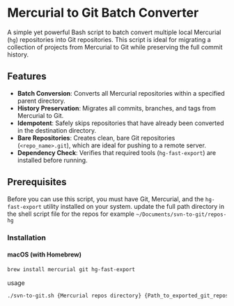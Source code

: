 # Mercurial to Git Batch Converter

A simple yet powerful Bash script to batch convert multiple local Mercurial (`hg`) repositories into Git repositories. This script is ideal for migrating a collection of projects from Mercurial to Git while preserving the full commit history.

## Features

-   **Batch Conversion**: Converts all Mercurial repositories within a specified parent directory.
-   **History Preservation**: Migrates all commits, branches, and tags from Mercurial to Git.
-   **Idempotent**: Safely skips repositories that have already been converted in the destination directory.
-   **Bare Repositories**: Creates clean, bare Git repositories (`<repo_name>.git`), which are ideal for pushing to a remote server.
-   **Dependency Check**: Verifies that required tools (`hg-fast-export`) are installed before running.

## Prerequisites

Before you can use this script, you must have Git, Mercurial, and the `hg-fast-export` utility installed on your system.
update the full path directory in the shell script file for the repos for example `~/Documents/svn-to-git/repos-hg`

### Installation

#### macOS (with Homebrew)

```bash
brew install mercurial git hg-fast-export
```

usage

```bash
./svn-to-git.sh {Mercurial repos directory} {Path_to_exported_git_repos}